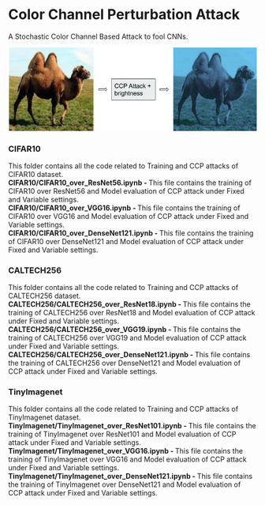 # Color Channel Perturbation Attack
A Stochastic Color Channel Based Attack to fool CNNs.

<img src="CCP_Attack.png">

### CIFAR10
This folder contains all the code related to Training and CCP attacks of CIFAR10 dataset. <br/>
<b>CIFAR10/CIFAR10_over_ResNet56.ipynb - </b> This file contains the training of CIFAR10 over ResNet56 and Model evaluation of CCP attack under Fixed and Variable settings.<br/>
<b>CIFAR10/CIFAR10_over_VGG16.ipynb - </b> This file contains the training of CIFAR10 over VGG16 and Model evaluation of CCP attack under Fixed and Variable settings.<br/>
<b>CIFAR10/CIFAR10_over_DenseNet121.ipynb - </b> This file contains the training of CIFAR10 over DenseNet121 and Model evaluation of CCP attack under Fixed and Variable settings.<br/>
  

### CALTECH256
This folder contains all the code related to Training and CCP attacks of CALTECH256 dataset. <br/>
<b>CALTECH256/CALTECH256_over_ResNet18.ipynb - </b> This file contains the training of CALTECH256 over ResNet18 and Model evaluation of CCP attack under Fixed and Variable settings. <br/>
<b>CALTECH256/CALTECH256_over_VGG19.ipynb - </b> This file contains the training of CALTECH256 over VGG19 and Model evaluation of CCP attack under Fixed and Variable settings. <br/>
<b>CALTECH256/CALTECH256_over_DenseNet121.ipynb - </b> This file contains the training of CALTECH256 over DenseNet121 and Model evaluation of CCP attack under Fixed and Variable settings. <br/>
  
  
### TinyImagenet
This folder contains all the code related to Training and CCP attacks of TinyImagenet dataset. <br/>
<b>TinyImagenet/TinyImagenet_over_ResNet101.ipynb - </b> This file contains the training of TinyImagenet over ResNet101 and Model evaluation of CCP attack under Fixed and Variable settings. <br/>
<b>TinyImagenet/TinyImagenet_over_VGG16.ipynb - </b> This file contains the training of TinyImagenet over VGG16 and Model evaluation of CCP attack under Fixed and Variable settings. <br/>
<b>TinyImagenet/TinyImagenet_over_DenseNet121.ipynb - </b> This file contains the training of TinyImagenet over DenseNet121 and Model evaluation of CCP attack under Fixed and Variable settings. <br/>

